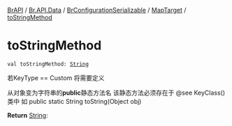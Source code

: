 [BrAPI](../../../index.md) / [Br.API.Data](../../index.md) / [BrConfigurationSerializable](../index.md) / [MapTarget](index.md) / [toStringMethod](./to-string-method.md)

# toStringMethod

`val toStringMethod: `[`String`](https://kotlinlang.org/api/latest/jvm/stdlib/kotlin/-string/index.html)

若KeyType == Custom 将需要定义

 从对象变为字符串的**public**静态方法名 该静态方法必须存在于 @see KeyClass() 类中 如 public static String toString(Object obj)

**Return**
[String](https://kotlinlang.org/api/latest/jvm/stdlib/kotlin/-string/index.html):


